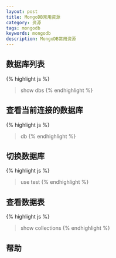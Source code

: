 ```yaml
---
layout: post
title: MongoDB常用资源
category: 资源
tags: mongodb
keywords: mongodb
description: MongoDB常用资源
---
```

## 数据库列表

{% highlight js %}
>show dbs
{% endhighlight %}

## 查看当前连接的数据库

{% highlight js %}
>db
{% endhighlight %}

## 切换数据库

{% highlight js %}
>use test
{% endhighlight %}

## 查看数据表

{% highlight js %}
>show collections
{% endhighlight %}

## 帮助

